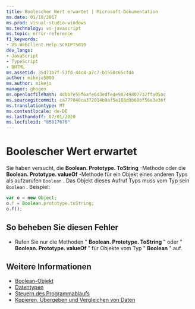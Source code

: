 ```yaml
---
title: Boolescher Wert erwartet | Microsoft-Dokumentation
ms.date: 01/18/2017
ms.prod: visual-studio-windows
ms.technology: vs-javascript
ms.topic: error-reference
f1_keywords:
- VS.WebClient.Help.SCRIPT5010
dev_langs:
- JavaScript
- TypeScript
- DHTML
ms.assetid: 35d71b7f-53fd-44c4-a7c7-b1550c65cfd4
author: mikejo5000
ms.author: mikejo
manager: ghogen
ms.openlocfilehash: 4dbb7e55f6afe6d3edfe4e98749807732ffa05ac
ms.sourcegitcommit: ca777040ca372014b9af5e188d9b60bf56e3e36f
ms.translationtype: MT
ms.contentlocale: de-DE
ms.lasthandoff: 07/01/2020
ms.locfileid: "85817670"
---
```

# <a name="boolean-expected"></a>Boolescher Wert erwartet
Sie haben versucht, die **Boolean. Prototype. ToString** -Methode oder die **Boolean. Prototype. valueOf** -Methode für ein Objekt eines anderen Typs als aufzurufen `Boolean` . Das Objekt dieses Aufruf Typs muss vom Typ sein `Boolean` . Beispiel:

```JavaScript
var o = new Object;
o.f = Boolean.prototype.toString;
o.f();
```

## <a name="to-correct-this-error"></a>So beheben Sie diesen Fehler

- Rufen Sie nur die Methoden " **Boolean. Prototype. ToString** " oder " **Boolean. Prototype. valueOf** " für Objekte vom Typ " **Boolean** " auf.

## <a name="see-also"></a>Weitere Informationen

- [Boolean-Objekt](../../javascript/reference/boolean-object-javascript.md)
- [Datentypen](../../javascript/data-types-javascript.md)
- [Steuern des Programmablaufs](../../javascript/controlling-program-flow-javascript.md)
- [Kopieren, Übergeben und Vergleichen von Daten](../../javascript/advanced/copying-passing-and-comparing-data-javascript.md)